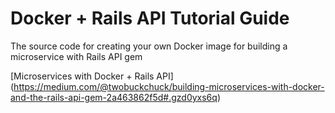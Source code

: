 # Docker + Rails API Tutorial Guide

The source code for creating your own Docker image for building a microservice with Rails API gem

[Microservices with Docker + Rails API] (https://medium.com/@twobuckchuck/building-microservices-with-docker-and-the-rails-api-gem-2a463862f5d#.gzd0yxs6q)
